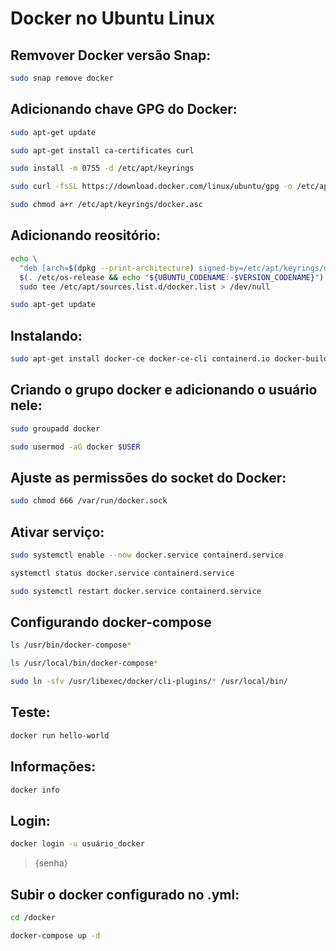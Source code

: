 # Docker no Ubuntu Linux

## Remvover Docker versão Snap:
```bash
sudo snap remove docker
```
## Adicionando chave GPG do Docker:
```bash
sudo apt-get update
```
```bash
sudo apt-get install ca-certificates curl
```
```bash
sudo install -m 0755 -d /etc/apt/keyrings
```
```bash
sudo curl -fsSL https://download.docker.com/linux/ubuntu/gpg -o /etc/apt/keyrings/docker.asc
```
```bash
sudo chmod a+r /etc/apt/keyrings/docker.asc
```
## Adicionando reositório:
```bash
echo \
  "deb [arch=$(dpkg --print-architecture) signed-by=/etc/apt/keyrings/docker.asc] https://download.docker.com/linux/ubuntu \
  $(. /etc/os-release && echo "${UBUNTU_CODENAME:-$VERSION_CODENAME}") stable" | \
  sudo tee /etc/apt/sources.list.d/docker.list > /dev/null
```
```bash
sudo apt-get update
```
## Instalando:
```bash
sudo apt-get install docker-ce docker-ce-cli containerd.io docker-buildx-plugin docker-compose-plugin
```

## Criando o grupo docker e adicionando o usuário nele:
```bash
sudo groupadd docker
```
```bash
sudo usermod -aG docker $USER
```

## Ajuste as permissões do socket do Docker:
```bash
sudo chmod 666 /var/run/docker.sock
```

## Ativar serviço:
```bash
sudo systemctl enable --now docker.service containerd.service
```
```bash
systemctl status docker.service containerd.service
```
```bash
sudo systemctl restart docker.service containerd.service
```
## Configurando docker-compose
```bash
ls /usr/bin/docker-compose*
```
```bash
ls /usr/local/bin/docker-compose*
```
```bash
sudo ln -sfv /usr/libexec/docker/cli-plugins/* /usr/local/bin/
```
## Teste:
```bash
docker run hello-world
```
## Informações:
```bash
docker info
```
## Login:
```bash
docker login -u usuário_docker
```
>{senha}

## Subir o docker configurado no .yml:
```bash
cd /docker
```
```bash
docker-compose up -d
```
